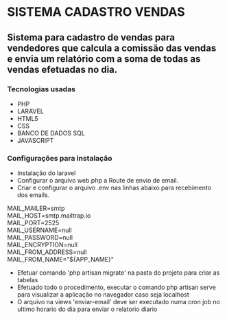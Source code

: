 # SISTEMA CADASTRO VENDAS
## Sistema para cadastro de vendas para vendedores que calcula a comissão das vendas e envia um relatório com a soma de todas as vendas efetuadas no dia.

### Tecnologias usadas
* PHP
* LARAVEL
* HTML5
* CSS
* BANCO DE DADOS SQL
* JAVASCRIPT

### Configurações para instalação

* Instalação do laravel 
* Configurar o arquivo web.php a Route de envio de email.
* Criar e configurar o arquivo .env nas linhas abaixo para recebimento dos emails.

MAIL_MAILER=smtp  
MAIL_HOST=smtp.mailtrap.io  
MAIL_PORT=2525    
MAIL_USERNAME=null  
MAIL_PASSWORD=null  
MAIL_ENCRYPTION=null  
MAIL_FROM_ADDRESS=null  
MAIL_FROM_NAME="${APP_NAME}"  

* Efetuar comando 'php artisan migrate' na pasta do projeto para criar as tabelas
* Efetuado todo o procedimento, executar o comando php artisan serve para visualizar a aplicação no navegador caso seja localhost
* O arquivo na views 'enviar-email' deve ser executado numa cron job no ultimo horario do dia para enviar o relatorio diario

